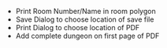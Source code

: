 - Print Room Number/Name in room polygon
- Save Dialog to choose location of save file
- Print Dialog to choose location of PDF
- Add complete dungeon on first page of PDF
